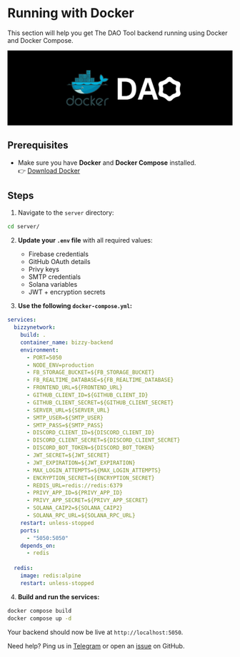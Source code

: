 # Running with Docker

This section will help you get The DAO Tool backend running using Docker and Docker Compose.

![DOCKER SETUP](../.gitbook/assets/docker/docker-banner.png)

## Prerequisites

- Make sure you have **Docker** and **Docker Compose** installed.  
  👉 [Download Docker](https://www.docker.com/products/docker-desktop)

## Steps

1. Navigate to the `server` directory:

```bash
cd server/
```

2. **Update your `.env` file** with all required values:
   - Firebase credentials
   - GitHub OAuth details
   - Privy keys
   - SMTP credentials
   - Solana variables
   - JWT + encryption secrets

3. **Use the following `docker-compose.yml`:**

```yaml
services:
  bizzynetwork:
    build: .
    container_name: bizzy-backend
    environment:
      - PORT=5050
      - NODE_ENV=production
      - FB_STORAGE_BUCKET=${FB_STORAGE_BUCKET}
      - FB_REALTIME_DATABASE=${FB_REALTIME_DATABASE}
      - FRONTEND_URL=${FRONTEND_URL}
      - GITHUB_CLIENT_ID=${GITHUB_CLIENT_ID}
      - GITHUB_CLIENT_SECRET=${GITHUB_CLIENT_SECRET}
      - SERVER_URL=${SERVER_URL}
      - SMTP_USER=${SMTP_USER}
      - SMTP_PASS=${SMTP_PASS}
      - DISCORD_CLIENT_ID=${DISCORD_CLIENT_ID}
      - DISCORD_CLIENT_SECRET=${DISCORD_CLIENT_SECRET}
      - DISCORD_BOT_TOKEN=${DISCORD_BOT_TOKEN}
      - JWT_SECRET=${JWT_SECRET}
      - JWT_EXPIRATION=${JWT_EXPIRATION}
      - MAX_LOGIN_ATTEMPTS=${MAX_LOGIN_ATTEMPTS}
      - ENCRYPTION_SECRET=${ENCRYPTION_SECRET}
      - REDIS_URL=redis://redis:6379
      - PRIVY_APP_ID=${PRIVY_APP_ID}
      - PRIVY_APP_SECRET=${PRIVY_APP_SECRET}
      - SOLANA_CAIP2=${SOLANA_CAIP2}
      - SOLANA_RPC_URL=${SOLANA_RPC_URL}
    restart: unless-stopped
    ports:
      - "5050:5050"
    depends_on:
      - redis

  redis:
    image: redis:alpine
    restart: unless-stopped
```

4. **Build and run the services:**

```bash
docker compose build
docker compose up -d
```

Your backend should now be live at `http://localhost:5050`.

Need help? Ping us in [Telegram](https://t.me/thedaotool) or open an [issue](https://github.com/kartikmehta8/thedaotool/issues) on GitHub.
